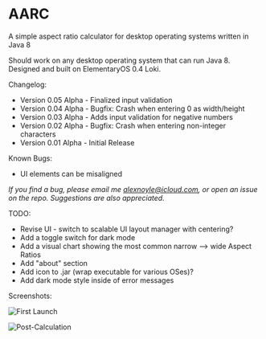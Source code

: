 # AARC
A simple aspect ratio calculator for desktop operating systems written in Java 8

Should work on any desktop operating system that can run Java 8. Designed and built on ElementaryOS 0.4 Loki.

Changelog:

- Version 0.05 Alpha - Finalized input validation
- Version 0.04 Alpha - Bugfix: Crash when entering 0 as width/height
- Version 0.03 Alpha - Adds input validation for negative numbers
- Version 0.02 Alpha - Bugfix: Crash when entering non-integer characters
- Version 0.01 Alpha - Initial Release

Known Bugs:

- UI elements can be misaligned

*If you find a bug, please email me alexnoyle@icloud.com, or open an issue on the repo. Suggestions are also appreciated.*

TODO:

- Revise UI - switch to scalable UI layout manager with centering?
- Add a toggle switch for dark mode
- Add a visual chart showing the most common narrow --> wide Aspect Ratios
- Add "about" section
- Add icon to .jar (wrap executable for various OSes)?
- Add dark mode style inside of error messages

Screenshots:

![First Launch](http://i.imgur.com/AeynAGw.png)

![Post-Calculation](http://i.imgur.com/vN2SvgS.png)
